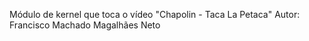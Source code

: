 Módulo de kernel que toca o vídeo "Chapolin - Taca La Petaca"
Autor:	Francisco Machado Magalhães Neto
